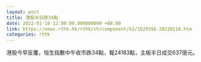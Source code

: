 ```yaml
---
layout: post
title: 港股半日跌34點
date: 2022-01-18 12:09:00.000000000 +08:00
link: https://news.rthk.hk/rthk/ch/component/k2/1629356-20220118.htm
categories: rthk
---
```


港股今早反覆，恒生指數中午收市跌34點，報24183點，主板半日成交637億元。
